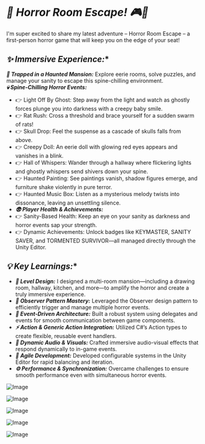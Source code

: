 # ***🚀 Horror Room Escape! 🎮👻***

I'm super excited to share my latest adventure – Horror Room Escape – a first-person horror game that will keep you on the edge of your seat!

## *✨ Immersive Experience:**
***👻 Trapped in a Haunted Mansion:*** Explore eerie rooms, solve puzzles, and manage your sanity to escape this spine-chilling environment.  
***💀 Spine-Chilling Horror Events:***
- 👉 Light Off By Ghost: Step away from the light and watch as ghostly forces plunge you into darkness with a creepy baby smile.
- 👉 Rat Rush: Cross a threshold and brace yourself for a sudden swarm of rats!
- 👉 Skull Drop: Feel the suspense as a cascade of skulls falls from above.
- 👉 Creepy Doll: An eerie doll with glowing red eyes appears and vanishes in a blink.
- 👉 Hall of Whispers: Wander through a hallway where flickering lights and ghostly whispers send shivers down your spine.
- 👉 Haunted Painting: See paintings vanish, shadow figures emerge, and furniture shake violently in pure terror.
- 👉 Haunted Music Box: Listen as a mysterious melody twists into dissonance, leaving an unsettling silence.
- ***😨 Player Health & Achievements:***
- 👉 Sanity-Based Health: Keep an eye on your sanity as darkness and horror events sap your strength.
- 👉 Dynamic Achievements: Unlock badges like KEYMASTER, SANITY SAVER, and TORMENTED SURVIVOR—all managed directly through the Unity Editor.

## *💡 Key Learnings:**
- ***🎨 Level Design:*** I designed a multi-room mansion—including a drawing room, hallway, kitchen, and more—to amplify the horror and create a truly immersive experience.
- ***🔄 Observer Pattern Mastery:*** Leveraged the Observer design pattern to efficiently trigger and manage multiple horror events.
- ***🔧 Event-Driven Architecture:*** Built a robust system using delegates and events for smooth communication between game components.
- ***⚡ Action & Generic Action Integration:*** Utilized C#’s Action types to create flexible, reusable event handlers.
- ***🎥 Dynamic Audio & Visuals:*** Crafted immersive audio-visual effects that respond dynamically to in-game events.
- ***🚀 Agile Development:*** Developed configurable systems in the Unity Editor for rapid balancing and iteration.
- ***⚙️ Performance & Synchronization:*** Overcame challenges to ensure smooth performance even with simultaneous horror events.

![Image](https://github.com/user-attachments/assets/1d45c1a3-3fd9-40d3-81b3-44407ac95a22)

![Image](https://github.com/user-attachments/assets/9a111ae4-6761-42a5-bed3-1045a4b4bd77)

![Image](https://github.com/user-attachments/assets/8da84721-81a3-4467-b078-a8e23980d322)

![Image](https://github.com/user-attachments/assets/ab692105-5c45-497f-9c69-c80b6bea5ef2)

![Image](https://github.com/user-attachments/assets/a1378d26-561f-4702-b2ed-bd73a2b76912)
